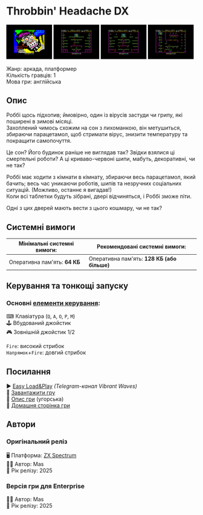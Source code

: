 # Throbbin' Headache DX

<img src="screenshots/scrn_throbhead_01.png" width="24%"> 
<img src="screenshots/scrn_throbhead_02.png" width="24%"> 
<img src="screenshots/scrn_throbhead_03.png" width="24%"> 
<img src="screenshots/scrn_throbhead_04.png" width="24%">

Жанр: аркада, платформер  
Кількість гравців: 1  
Мова гри: англійська  

## Опис

Роббі щось підхопив; ймовірно, один із вірусів застуди чи грипу, які поширені в зимові місяці.  
Захоплений чимось схожим на сон з лихоманкою, він метушиться, збираючи парацетамол, щоб стримати вірус, знизити температуру та покращити самопочуття.

Це сон? Його будинок раніше не виглядав так? Звідки взялися ці смертельні роботи? А ці криваво-червоні шипи, мабуть, декоративні, чи не так?

Роббі має ходити з кімнати в кімнату, збираючи весь парацетамол, який бачить; весь час уникаючи роботів, шипів та незручних соціальних ситуацій. (Можливо, останнє я вигадав!)  
Коли всі таблетки будуть зібрані, двері відчиняться, і Роббі зможе піти.

Одні з цих дверей мають вести з цього кошмару, чи не так?

## Системні вимоги

|Мінімальні системні вимоги:|Рекомендовані системні вимоги:|
|---------------------------|------------------------------|
|Оперативна пам'ять: **64 КБ**|Оперативна пам'ять: **128 КБ (або більше)**|  

## Керування та тонкощі запуску
### Основні [елементи керування](../controllers.md):
⌨ Клавіатура (`Q`, `A`, `O`, `P`, `M`)  
🕹 Вбудований джойстик  
🎮 Зовнішній джойстик 1/2

`Fire`: високий стрибок  
`Напрямок`+`Fire`: довгий стрибок

## Посилання

▶ [Easy Load&Play](https://t.me/EP128k_Load_n_Play/899) *(Telegram-канал Vibrant Waves)*  
💾 [Завантажити гру](http://www.ep128.hu/Ep_Games/Prg/Throbbin_Headache_DX.rar)  
📃 [Опис гри]() (угорська)  
🏡 [Домашня сторінка гри](https://ktbproductions.itch.io/enterprise-games)

## Автори
### Оригінальний реліз
🖥 Платформа: [ZX Spectrum](https://spectrumcomputing.co.uk/entry/44015/ZX-Spectrum/Throbbing_Headache)  
👨‍💻 Автор: Mas  
📅 Рік релізу: 2025  

### Версія гри для Enterprise
👨‍💻 Автор: Mas  
📅 Рік релізу: 2025  